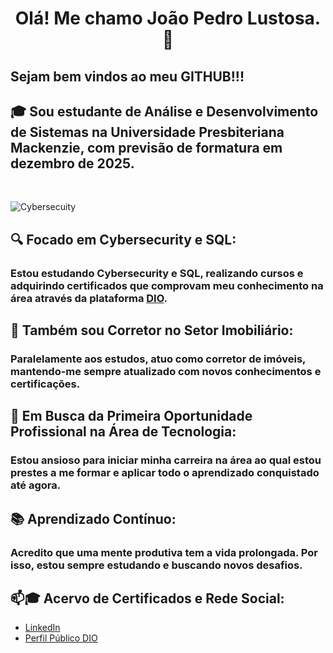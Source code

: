 <!--
**ADSLustosa/ADSLustosa** is a ✨ _special_ ✨ repository because its `README.md` (this file) appears on your GitHub profile.

Here are some ideas to get you started:

- 🔭 I’m currently working on ...
- 🌱 🔍 Focado em Cybersecurity: Estou estudando Cybersecurity, realizando cursos e adquirindo certificados que comprovam meu conhecimento na área através da plataforma **[DIO](https://www.dio.me)**.
- 👯 I’m looking to collaborate on ...
- 🤔 I’m looking for help with ...
- 💬 Ask me about ...
- 📫 How to reach me: ...
- 😄 Pronouns: ...
- ⚡ Fun fact: ...
-->

<center><h1> Olá! Me chamo João Pedro Lustosa. 👋</h1></center>
<h2> Sejam bem vindos ao meu GITHUB!!!
<h2>🎓 Sou estudante de Análise e Desenvolvimento de Sistemas na Universidade Presbiteriana Mackenzie, com previsão de formatura em dezembro de 2025.</h2> <br>


![Cybersecuity](https://media.licdn.com/dms/image/v2/C5112AQF9a-hvzWn8uA/article-cover_image-shrink_600_2000/article-cover_image-shrink_600_2000/0/1574956586430?e=2147483647&v=beta&t=faWAY3rdqbrJ3KRDrREWhTmkIvTYkgOw7_mnz5znMLA)

## 🔍 Focado em Cybersecurity e SQL:
  ### Estou estudando Cybersecurity e SQL, realizando cursos e adquirindo certificados que comprovam meu conhecimento na área através da plataforma **[DIO](https://www.dio.me)**.



## 💼 Também sou Corretor no Setor Imobiliário: 
  ### Paralelamente aos estudos, atuo como corretor de imóveis, mantendo-me sempre atualizado com novos conhecimentos e certificações.

## 🚀 Em Busca da Primeira Oportunidade Profissional na Área de Tecnologia: 
  ### Estou ansioso para iniciar minha carreira na área ao qual estou prestes a me formar e aplicar todo o aprendizado conquistado até agora.

## 📚 Aprendizado Contínuo: 
  ### Acredito que uma mente produtiva tem a vida prolongada. Por isso, estou sempre estudando e buscando novos desafios.

## 📫🎓 Acervo de Certificados e Rede Social:
  - [LinkedIn](https://www.linkedin.com/in/adslustosa)
  - [Perfil Público DIO](https://www.dio.me/users/asdlustosa)
